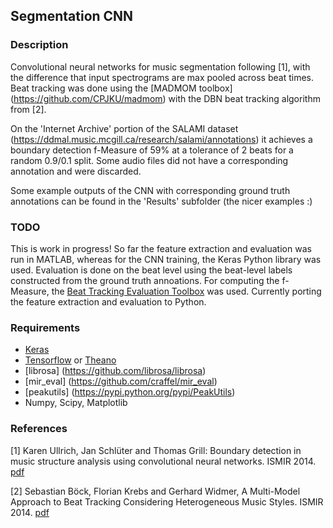 ## Segmentation CNN

### Description
Convolutional neural networks for music segmentation following [1], with the difference that input spectrograms are max pooled across beat times. Beat tracking was done using the [MADMOM toolbox] (https://github.com/CPJKU/madmom) with the DBN beat tracking algorithm from [2].

On the 'Internet Archive' portion of the SALAMI dataset (https://ddmal.music.mcgill.ca/research/salami/annotations) it achieves a boundary detection f-Measure of 59% at a tolerance of 2 beats for a random 0.9/0.1 split. Some audio files did not have a corresponding annotation and were discarded.

Some example outputs of the CNN with corresponding ground truth annotations can be found in the 'Results' subfolder (the nicer examples :)

### TODO 
This is work in progress! So far the feature extraction and evaluation was run in MATLAB, whereas for the CNN training, the Keras Python library was used. Evaluation is done on the beat level using the beat-level labels constructed from the ground truth annoations. For computing the f-Measure, the [Beat Tracking Evaluation Toolbox](https://code.soundsoftware.ac.uk/projects/beat-evaluation/) was used. Currently porting the feature extraction and evaluation to Python.

### Requirements
* [Keras](http://keras.io/)
* [Tensorflow](https://www.tensorflow.org/) or [Theano](http://deeplearning.net/software/theano/)
* [librosa] (https://github.com/librosa/librosa)
* [mir_eval] (https://github.com/craffel/mir_eval)
* [peakutils] (https://pypi.python.org/pypi/PeakUtils)
* Numpy, Scipy, Matplotlib

### References

[1] Karen Ullrich, Jan Schlüter and Thomas Grill: Boundary detection in music structure analysis using convolutional neural networks. ISMIR 2014. [pdf](http://www.ofai.at/~jan.schlueter/pubs/2014_ismir.pdf)

[2] Sebastian Böck, Florian Krebs and Gerhard Widmer, A Multi-Model Approach to Beat Tracking Considering Heterogeneous Music Styles. ISMIR 2014. [pdf](http://www.terasoft.com.tw/conf/ismir2014/proceedings/T108_367_Paper.pdf)



